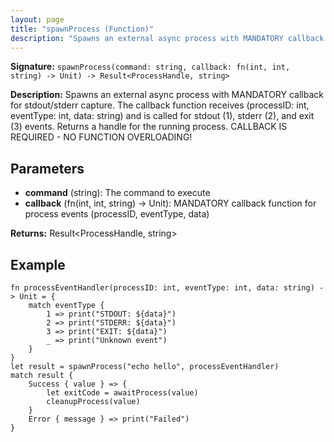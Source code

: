```yaml
---
layout: page
title: "spawnProcess (Function)"
description: "Spawns an external async process with MANDATORY callback for stdout/stderr capture. The callback function receives (processID: int, eventType: int, data: string) and is called for stdout (1), stderr (2), and exit (3) events. Returns a handle for the running process. CALLBACK IS REQUIRED - NO FUNCTION OVERLOADING!"
---
```


**Signature:** `spawnProcess(command: string, callback: fn(int, int, string) -> Unit) -> Result<ProcessHandle, string>`

**Description:** Spawns an external async process with MANDATORY callback for stdout/stderr capture. The callback function receives (processID: int, eventType: int, data: string) and is called for stdout (1), stderr (2), and exit (3) events. Returns a handle for the running process. CALLBACK IS REQUIRED - NO FUNCTION OVERLOADING!

## Parameters

- **command** (string): The command to execute
- **callback** (fn(int, int, string) -> Unit): MANDATORY callback function for process events (processID, eventType, data)

**Returns:** Result<ProcessHandle, string>

## Example

```osprey
fn processEventHandler(processID: int, eventType: int, data: string) -> Unit = {
    match eventType {
        1 => print("STDOUT: ${data}")
        2 => print("STDERR: ${data}")
        3 => print("EXIT: ${data}")
        _ => print("Unknown event")
    }
}
let result = spawnProcess("echo hello", processEventHandler)
match result {
    Success { value } => {
        let exitCode = awaitProcess(value)
        cleanupProcess(value)
    }
    Error { message } => print("Failed")
}
```
